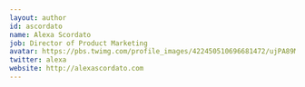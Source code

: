 ```yaml
---
layout: author
id: ascordato
name: Alexa Scordato
job: Director of Product Marketing 
avatar: https://pbs.twimg.com/profile_images/422450510696681472/ujPA89M-.png
twitter: alexa
website: http://alexascordato.com 
---
```

